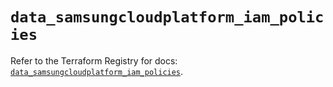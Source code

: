 # `data_samsungcloudplatform_iam_policies`

Refer to the Terraform Registry for docs: [`data_samsungcloudplatform_iam_policies`](https://registry.terraform.io/providers/samsungsdscloud/samsungcloudplatform/3.13.0/docs/data-sources/iam_policies).
